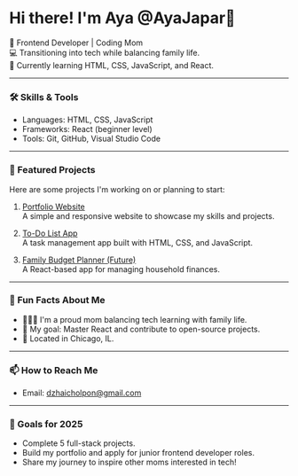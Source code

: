 # Hi there! I'm Aya @AyaJapar👋  
🌟 Frontend Developer | Coding Mom  
💻 Transitioning into tech while balancing family life.  
🌱 Currently learning HTML, CSS, JavaScript, and React.  

---

### 🛠️ Skills & Tools  
- Languages: HTML, CSS, JavaScript  
- Frameworks: React (beginner level)  
- Tools: Git, GitHub, Visual Studio Code  

---

### 📌 Featured Projects  
Here are some projects I'm working on or planning to start:  

1. [Portfolio Website](#)  
   A simple and responsive website to showcase my skills and projects.  

2. [To-Do List App](#)  
   A task management app built with HTML, CSS, and JavaScript.  

3. [Family Budget Planner (Future)](#)  
   A React-based app for managing household finances.  

---

### 🌟 Fun Facts About Me  
- 👩‍👧‍👦 I'm a proud mom balancing tech learning with family life.  
- 🎯 My goal: Master React and contribute to open-source projects.  
- 📍 Located in Chicago, IL.  

---

### 📫 How to Reach Me  
- Email: [dzhaicholpon@gmail.com](mailto:dzhaicholpon@gmail.com)   

---

### 🎯 Goals for 2025  
- Complete 5 full-stack projects.  
- Build my portfolio and apply for junior frontend developer roles.  
- Share my journey to inspire other moms interested in tech!
